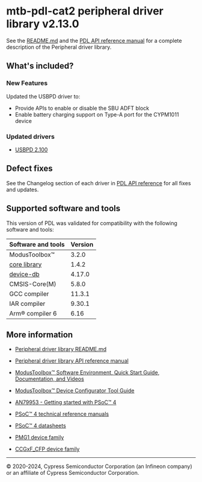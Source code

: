 # mtb-pdl-cat2 peripheral driver library v2.13.0

See the [README.md](./README.md) and the
[PDL API reference manual](https://infineon.github.io/mtb-pdl-cat2/pdl_api_reference_manual/html/index.html)
for a complete description of the Peripheral driver library.

## What's included?

### New Features
Updated the USBPD driver to:
- Provide APIs to enable or disable the SBU ADFT block
- Enable battery charging support on Type-A port for the CYPM1011 device

### Updated drivers
- [USBPD 2.100](https://infineon.github.io/mtb-pdl-cat2/pdl_api_reference_manual/html/group__group__usbpd.html)

## Defect fixes

See the Changelog section of each driver in [PDL API reference](https://infineon.github.io/mtb-pdl-cat2/pdl_api_reference_manual/html/modules.html) for all fixes and updates.

## Supported software and tools

This version of PDL was validated for compatibility with the following software and tools:

| Software and tools                                                            | Version      |
| :---                                                                          | :----        |
| ModusToolbox&trade;                                                           |  3.2.0       |
| [core library](https://github.com/Infineon/core-lib)                          |  1.4.2       |
| [device-db](https://github.com/Infineon/device-db)                            |  4.17.0      |
| CMSIS-Core(M)                                                                 |  5.8.0       |
| GCC compiler                                                                  |  11.3.1      |
| IAR compiler                                                                  |  9.30.1      |
| Arm&reg; compiler 6                                                           |  6.16        |

## More information

- [Peripheral driver library README.md](./README.md)

- [Peripheral driver library API reference manual](https://infineon.github.io/mtb-pdl-cat2/pdl_api_reference_manual/html/index.html)

- [ModusToolbox&trade; Software Environment, Quick Start Guide, Documentation, and Videos](https://www.infineon.com/cms/en/design-support/tools/sdk/modustoolbox-software)

- [ModusToolbox&trade; Device Configurator Tool Guide](https://documentation.infineon.com/html/modustoolbox-software/en/latest/tool-guide/ModusToolbox_Device_Configurator_User_Guide.html)

- [AN79953 - Getting started with PSoC&trade; 4](https://www.infineon.com/dgdl/Infineon-AN79953_Getting_Started_with_PSoC_4-ApplicationNotes-v21_00-EN.pdf?fileId=8ac78c8c7cdc391c017d07271fd64bc1&utm_source=cypress&utm_medium=referral&utm_campaign=202110_globe_en_all_integration-an_vanitylink)

- [PSoC&trade; 4 technical reference manuals](https://documentation.infineon.com/psoc4/docs/hup1702048028817)

- [PSoC&trade; 4 datasheets](https://documentation.infineon.com/psoc4/docs/qqs1702048028479)

- [PMG1 device family](https://www.infineon.com/cms/en/product/universal-serial-bus-usb-power-delivery-controller/usb-c-and-power-delivery/ez-pd-pmg1-portfolio-high-voltage-mcus-usb-c-power-delivery/?utm_source=cypress&utm_medium=referral&utm_campaign=202110_globe_en_all_integration-product_families)

- [CCGxF_CFP device family](https://www.infineon.com/cms/en/product/universal-serial-bus/usb-c-power-delivery-controllers)

---
© 2020-2024, Cypress Semiconductor Corporation (an Infineon company) or an affiliate of Cypress Semiconductor Corporation.

